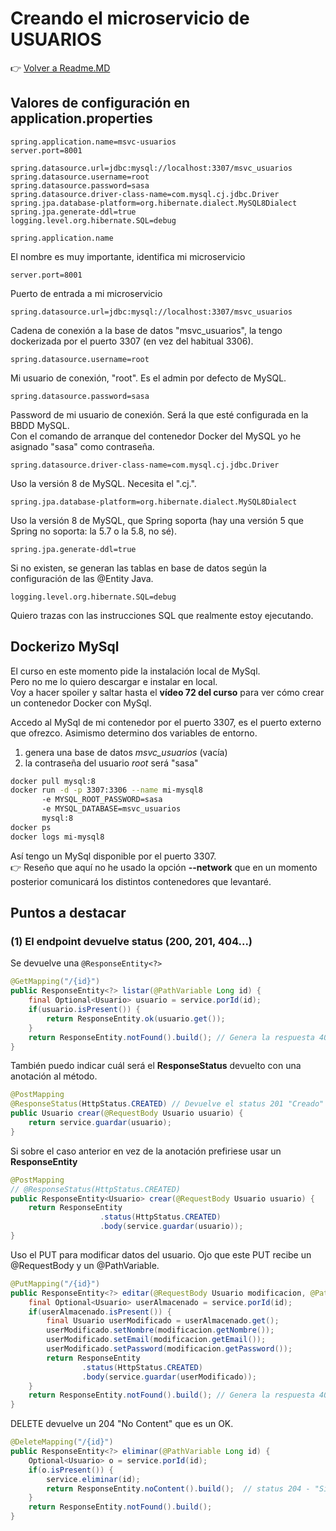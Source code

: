 # Creando el microservicio de USUARIOS

👉 [Volver a Readme.MD](Readme.MD)

## Valores de configuración en application.properties 

```properties
spring.application.name=msvc-usuarios
server.port=8001

spring.datasource.url=jdbc:mysql://localhost:3307/msvc_usuarios
spring.datasource.username=root
spring.datasource.password=sasa
spring.datasource.driver-class-name=com.mysql.cj.jdbc.Driver
spring.jpa.database-platform=org.hibernate.dialect.MySQL8Dialect
spring.jpa.generate-ddl=true
logging.level.org.hibernate.SQL=debug
```
`spring.application.name`

El nombre es muy importante, identifica mi microservicio

`server.port=8001`

Puerto de entrada a mi microservicio

`spring.datasource.url=jdbc:mysql://localhost:3307/msvc_usuarios`

Cadena de conexión a la base de datos "msvc_usuarios", la tengo dockerizada por el puerto 3307 (en vez del habitual 3306).

`spring.datasource.username=root`

Mi usuario de conexión, "root". Es el admin por defecto de MySQL.

`spring.datasource.password=sasa`

Password de mi usuario de conexión. Será la que esté configurada en la BBDD MySQL. <br>
Con el comando de arranque del contenedor Docker del MySQL yo he asignado "sasa" como contraseña.

`spring.datasource.driver-class-name=com.mysql.cj.jdbc.Driver`

Uso la versión 8 de MySQL. Necesita el ".cj.". 

`spring.jpa.database-platform=org.hibernate.dialect.MySQL8Dialect`

Uso la versión 8 de MySQL, que Spring soporta (hay una versión 5 que Spring no soporta: la 5.7 o la 5.8, no sé).

`spring.jpa.generate-ddl=true`

Si no existen, se generan las tablas en base de datos según la configuración de las @Entity Java.

`logging.level.org.hibernate.SQL=debug`

Quiero trazas con las instrucciones SQL que realmente estoy ejecutando. 


## Dockerizo  MySql

El curso en este momento pide la instalación local de MySql. <br>
Pero no me lo quiero descargar e instalar en local. <br>
Voy a hacer spoiler y saltar hasta el **vídeo 72 del curso** para ver cómo crear un contenedor Docker con MySql. 

Accedo al MySql de mi contenedor por el puerto 3307, es el puerto externo que ofrezco.
Asimismo determino dos variables de entorno.
1. genera una base de datos *msvc_usuarios* (vacía)
2. la contraseña del usuario *root* será "sasa"
```bash
docker pull mysql:8
docker run -d -p 3307:3306 --name mi-mysql8 
       -e MYSQL_ROOT_PASSWORD=sasa
       -e MYSQL_DATABASE=msvc_usuarios
       mysql:8
docker ps
docker logs mi-mysql8
```

Así tengo un MySql disponible por el puerto 3307. <br>
👉  Reseño que aquí no he usado la opción **--network** que en un momento posterior comunicará los distintos contenedores que levantaré.

## Puntos a destacar 

### (1) El endpoint devuelve status (200, 201, 404...)

Se devuelve una `@ResponseEntity<?>` 

```java
@GetMapping("/{id}")
public ResponseEntity<?> listar(@PathVariable Long id) {
    final Optional<Usuario> usuario = service.porId(id);
    if(usuario.isPresent()) {
        return ResponseEntity.ok(usuario.get());
    }
    return ResponseEntity.notFound().build(); // Genera la respuesta 404
}
```
También puedo indicar cuál será el **ResponseStatus** devuelto con una anotación al método. 

```java
@PostMapping
@ResponseStatus(HttpStatus.CREATED) // Devuelve el status 201 "Creado"
public Usuario crear(@RequestBody Usuario usuario) {
    return service.guardar(usuario);
}
```
Si sobre el caso anterior en vez de la anotación prefiriese usar un **ResponseEntity**

```java
@PostMapping
// @ResponseStatus(HttpStatus.CREATED) 
public ResponseEntity<Usuario> crear(@RequestBody Usuario usuario) {
	return ResponseEntity
                    .status(HttpStatus.CREATED)
                    .body(service.guardar(usuario));
}
```
Uso el PUT para modificar datos del usuario.
Ojo que este PUT recibe un @RequestBody y un @PathVariable. 

```java 
@PutMapping("/{id}")
public ResponseEntity<?> editar(@RequestBody Usuario modificacion, @PathVariable Long id) {
    final Optional<Usuario> userAlmacenado = service.porId(id);
    if(userAlmacenado.isPresent()) {
        final Usuario userModificado = userAlmacenado.get();
        userModificado.setNombre(modificacion.getNombre());
        userModificado.setEmail(modificacion.getEmail());
        userModificado.setPassword(modificacion.getPassword());
        return ResponseEntity
                .status(HttpStatus.CREATED)
                .body(service.guardar(userModificado));
    }
    return ResponseEntity.notFound().build(); // Genera la respuesta 404
}
```
DELETE devuelve un 204 "No Content" que es un OK. 

```java
@DeleteMapping("/{id}")
public ResponseEntity<?> eliminar(@PathVariable Long id) {
    Optional<Usuario> o = service.porId(id);
    if(o.isPresent()) {
        service.eliminar(id);
        return ResponseEntity.noContent().build();  // status 204 - "Sin contenido"
    }
    return ResponseEntity.notFound().build();
}
```



